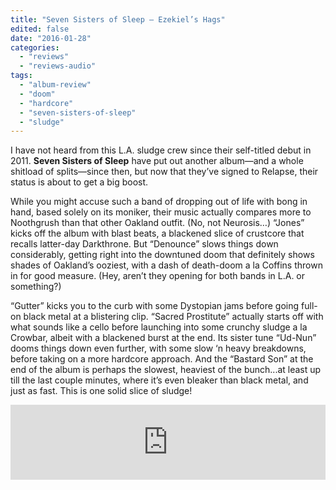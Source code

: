 ```yaml
---
title: "Seven Sisters of Sleep – Ezekiel’s Hags"
edited: false
date: "2016-01-28"
categories:
  - "reviews"
  - "reviews-audio"
tags:
  - "album-review"
  - "doom"
  - "hardcore"
  - "seven-sisters-of-sleep"
  - "sludge"
---
```


I have not heard from this L.A. sludge crew since their self-titled debut in 2011. **Seven Sisters of Sleep** have put out another album—and a whole shitload of splits—since then, but now that they’ve signed to Relapse, their status is about to get a big boost.

While you might accuse such a band of dropping out of life with bong in hand, based solely on its moniker, their music actually compares more to Noothgrush than that other Oakland outfit. (No, not Neurosis…) “Jones” kicks off the album with blast beats, a blackened slice of crustcore that recalls latter-day Darkthrone. But “Denounce” slows things down considerably, getting right into the downtuned doom that definitely shows shades of Oakland’s ooziest, with a dash of death-doom a la Coffins thrown in for good measure. (Hey, aren’t they opening for both bands in L.A. or something?)

“Gutter” kicks you to the curb with some Dystopian jams before going full-on black metal at a blistering clip. “Sacred Prostitute” actually starts off with what sounds like a cello before launching into some crunchy sludge a la Crowbar, albeit with a blackened burst at the end. Its sister tune “Ud-Nun” dooms things down even further, with some slow ‘n heavy breakdowns, before taking on a more hardcore approach. And the “Bastard Son” at the end of the album is perhaps the slowest, heaviest of the bunch...at least up till the last couple minutes, where it’s even bleaker than black metal, and just as fast. This is one solid slice of sludge!

<iframe style="border: 0; width: 100%; height: 120px;" src="https://bandcamp.com/EmbeddedPlayer/album=3145623280/size=large/bgcol=ffffff/linkcol=0687f5/tracklist=false/artwork=small/transparent=true/" width="300" height="150" seamless=""><a href="http://sevensistersofsleep.bandcamp.com/album/ezekiels-hags">Ezekiel's Hags by Seven Sisters of Sleep</a></iframe>
